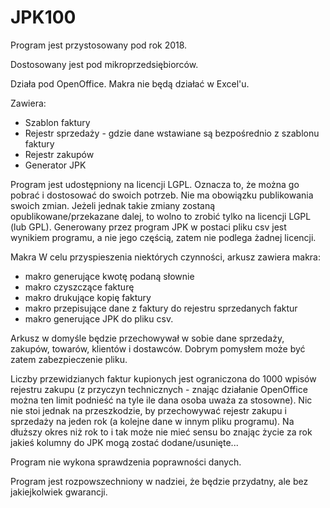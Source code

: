 # JPK100

Program jest przystosowany pod rok 2018.

Dostosowany jest pod mikroprzedsiębiorców.

Działa pod OpenOffice. Makra nie będą działać w Excel'u.

Zawiera:
- Szablon faktury
- Rejestr sprzedaży - gdzie dane wstawiane są bezpośrednio z szablonu faktury
- Rejestr zakupów
- Generator JPK

Program jest udostępniony na licencji LGPL.
Oznacza to, że można go pobrać i dostosować do swoich potrzeb.
Nie ma obowiązku publikowania swoich zmian. Jeżeli jednak takie zmiany zostaną opublikowane/przekazane dalej, to wolno to zrobić tylko na licencji LGPL (lub GPL).
Generowany przez program JPK w postaci pliku csv jest wynikiem programu, a nie jego częścią, zatem nie podlega żadnej licencji.

Makra
W celu przyspieszenia niektórych czynności, arkusz zawiera makra:
* makro generujące kwotę podaną słownie
* makro czyszczące fakturę
* makro drukujące kopię faktury
* makro przepisujące dane z faktury do rejestru sprzedanych faktur
* makro generujące JPK do pliku csv.

Arkusz w domyśle będzie przechowywał w sobie dane sprzedaży, zakupów, towarów, klientów i dostawców. Dobrym pomysłem może być zatem zabezpieczenie pliku.

Liczby przewidzianych faktur kupionych jest ograniczona do 1000 wpisów rejestru zakupu (z przyczyn technicznych - znając działanie OpenOffice można ten limit podnieść na tyle ile dana osoba uważa za stosowne). Nic nie stoi jednak na przeszkodzie, by przechowywać rejestr zakupu i sprzedaży na jeden rok (a kolejne dane w innym pliku programu). Na dłuższy okres niż rok to i tak może nie mieć sensu bo znając życie za rok jakieś kolumny do JPK mogą zostać dodane/usunięte...

Program nie wykona sprawdzenia poprawności danych.

Program jest rozpowszechniony w nadziei, że będzie przydatny, ale bez jakiejkolwiek gwarancji.

